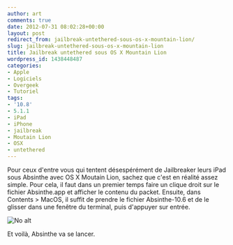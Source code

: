 ```yaml
---
author: art
comments: true
date: 2012-07-31 08:02:28+00:00
layout: post
redirect_from: jailbreak-untethered-sous-os-x-mountain-lion/
slug: jailbreak-untethered-sous-os-x-mountain-lion
title: Jailbreak untethered sous OS X Mountain Lion
wordpress_id: 1438448487
categories:
- Apple
- Logiciels
- Overgeek
- Tutoriel
tags:
- '10.8'
- 5.1.1
- iPad
- iPhone
- jailbreak
- Moutain Lion
- OSX
- untethered
---
```


Pour ceux d'entre vous qui tentent désespérément de Jailbreaker leurs iPad sous Absinthe avec OS X Moutain Lion, sachez que c'est en réalité assez simple. Pour cela, il faut dans un premier temps faire un clique droit sur le fichier Absinthe.app et afficher le contenu du packet. Ensuite, dans Contents > MacOS, il suffit de prendre le fichier Absinthe-10.6 et de le glisser dans une fenêtre du terminal, puis d'appuyer sur entrée.

<img alt="No alt" data-src="https://static.irz.fr/2012/07/screen-shot-2012-05-25-at-10-27-59-am2.png" src="https://static.irz.fr/thumb.php?size=<100&crop=0&src=https://static.irz.fr/2012/07/screen-shot-2012-05-25-at-10-27-59-am2.png" />

Et voilà, Absinthe va se lancer.
